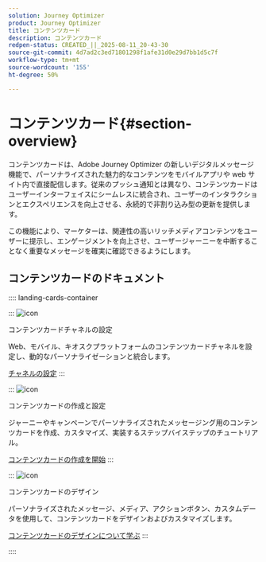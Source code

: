 ```yaml
---
solution: Journey Optimizer
product: Journey Optimizer
title: コンテンツカード
description: コンテンツカード
redpen-status: CREATED_||_2025-08-11_20-43-30
source-git-commit: 4d7ad2c3ed71801298f1afe31d0e29d7bb1d5c7f
workflow-type: tm+mt
source-wordcount: '155'
ht-degree: 50%

---
```



# コンテンツカード{#section-overview}

コンテンツカードは、Adobe Journey Optimizer の新しいデジタルメッセージ機能で、パーソナライズされた魅力的なコンテンツをモバイルアプリや web サイト内で直接配信します。従来のプッシュ通知とは異なり、コンテンツカードはユーザーインターフェイスにシームレスに統合され、ユーザーのインタラクションとエクスペリエンスを向上させる、永続的で非割り込み型の更新を提供します。

この機能により、マーケターは、関連性の高いリッチメディアコンテンツをユーザーに提示し、エンゲージメントを向上させ、ユーザージャーニーを中断することなく重要なメッセージを確実に確認できるようにします。

## コンテンツカードのドキュメント

:::: landing-cards-container

:::
![icon](https://cdn.experienceleague.adobe.com/icons/gear.svg?lang=ja)

コンテンツカードチャネルの設定

Web、モバイル、キオスクプラットフォームのコンテンツカードチャネルを設定し、動的なパーソナライゼーションと統合します。

[チャネルの設定](configure-landing-page.md)
:::

:::
![icon](https://cdn.experienceleague.adobe.com/icons/circle-play.svg?lang=ja)

コンテンツカードの作成と設定

ジャーニーやキャンペーンでパーソナライズされたメッセージング用のコンテンツカードを作成、カスタマイズ、実装するステップバイステップのチュートリアル。

[コンテンツカードの作成を開始](../using/content-card/create-content-card.md)
:::

:::
![icon](https://cdn.experienceleague.adobe.com/icons/puzzle-piece.svg?lang=ja)

コンテンツカードのデザイン

パーソナライズされたメッセージ、メディア、アクションボタン、カスタムデータを使用して、コンテンツカードをデザインおよびカスタマイズします。

[コンテンツカードのデザインについて学ぶ](../using/content-card/design-content-card.md)
:::

::::
